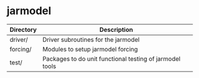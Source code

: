 # jarmodel

|Directory        | Description |
|------|----|
|driver/| Driver subroutines for the jarmodel|
|forcing/| Modules to setup jarmodel forcing|
|test/|Packages to do unit functional testing of jarmodel tools|

